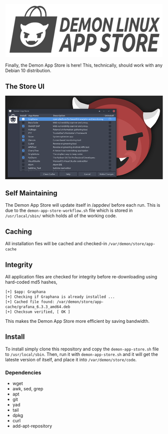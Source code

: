 ![Demon App Store Logo](images/app-store-logo.png)

Finally, the Demon App Store is here! This, technically, should work with any Debian 10 distribution.
## The Store UI
![Demon App Store Screenshot](images/screenshot-app-store.png)

## Self Maintaining
The Demon App Store will update itself in /appdev/ before each run. This is due to the ```demon-app-store-workflow.sh``` file which is stored in ```/usr/local/sbin/``` which holds all of the working code.

## Caching
All installation fies will be cached and checked-in `/var/demon/store/app-cache`

## Integrity
All application files are checked for integrity before re-downloading using hard-coded md5 hashes,
```
[+] $app: Graphana
[+] Checking if Graphana is already installed ...
[+] Cached file found: /var/demon/store/app-cache/grafana_6.3.3_amd64.deb
[+] Checksum verified, [ OK ]
```
This makes the Demon App Store more efficient by saving bandwidth.

## Install 
To install simply clone this repository and copy the `demon-app-store.sh` file to `/usr/local/sbin`.
Then, run it with `demon-app-store.sh` and it will get the lateste version of itself, and place it into `/var/demon/store/code`.

### Dependencies
* wget
* awk, sed, grep
* apt
* git
* yad
* tail
* dpkg
* curl
* add-apt-repository
